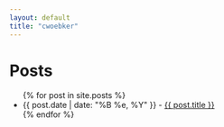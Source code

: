 ```yaml
---
layout: default
title: "cwoebker"
---
```


<div class="content">
<div class="posts">
    <h1>Posts</h1>
    <ul>
    {% for post in site.posts %}
        <li>
        <span>{{ post.date | date: "%B %e, %Y" }}</span> - <a href="{{ post.url }}">{{ post.title }}</a>
        </li>
    {% endfor %}
    </ul>
</div>
<!--{% include articles.html %}-->
</div>